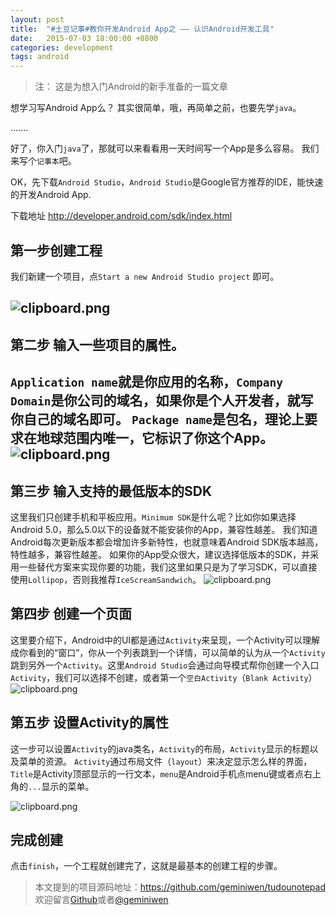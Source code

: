 ```yaml
---
layout: post
title:  "#土豆记事#教你开发Android App之 —— 认识Android开发工具"
date:   2015-07-03 18:00:00 +0800
categories: development
tags: android
---
```


> 注： 这是为想入门Android的新手准备的一篇文章

想学习写Android App么？ 其实很简单，哦，再简单之前，也要先学`java`。

.......

好了，你入门`java`了，那就可以来看看用一天时间写一个App是多么容易。
我们来写个`记事本`吧。

OK，先下载`Android Studio`，`Android Studio`是Google官方推荐的IDE，能快速的开发Android App.

下载地址 http://developer.android.com/sdk/index.html

## 第一步创建工程
我们新建一个项目，点`Start a new Android Studio project` 即可。

![clipboard.png](https://segmentfault.com/img/bVmzp4)
----

## 第二步 输入一些项目的属性。
`Application name`就是你应用的名称，`Company Domain`是你公司的域名，如果你是个人开发者，就写你自己的域名即可。
`Package name`是包名，理论上要求**在地球范围内唯一**，它标识了你这个App。
![clipboard.png](https://segmentfault.com/img/bVmzp5)
---

## 第三步 输入支持的最低版本的SDK
这里我们只创建手机和平板应用。`Minimum SDK`是什么呢？比如你如果选择Android 5.0，那么5.0以下的设备就不能安装你的App，兼容性越差。 我们知道Android每次更新版本都会增加许多新特性，也就意味着Android SDK版本越高，特性越多，兼容性越差。 如果你的App受众很大，建议选择低版本的SDK，并采用一些替代方案来实现你要的功能，我们这里如果只是为了学习SDK，可以直接使用`Lollipop`，否则我推荐`IceScreamSandwich`。
![clipboard.png](https://segmentfault.com/img/bVmzqy)

## 第四步 创建一个页面

这里要介绍下，Android中的UI都是通过`Activity`来呈现，一个Activity可以理解成你看到的“窗口”，你从一个列表跳到一个详情，可以简单的认为从一个`Activity`跳到另外一个`Activity`。这里`Android Studio`会通过向导模式帮你创建一个入口`Activity`，我们可以选择不创建，或者第一个`空白Activity`（`Blank Activity`）
![clipboard.png](https://segmentfault.com/img/bVmzqP)

## 第五步 设置Activity的属性
这一步可以设置`Activity`的java类名，`Activity`的布局，`Activity`显示的标题以及菜单的资源。
`Activity`通过布局文件（`layout`）来决定显示怎么样的界面，`Title`是Activity顶部显示的一行文本，`menu`是Android手机点menu键或者点右上角的`...`显示的菜单。

![clipboard.png](https://segmentfault.com/img/bVmzqV)

## 完成创建
点击`finish`，一个工程就创建完了，这就是最基本的创建工程的步骤。


> 本文提到的项目源码地址：https://github.com/geminiwen/tudounotepad
> 欢迎留言[Github](https://github.com/geminiwen)或者[@geminiwen](http://weibo.com/coffeesherk/home?wvr=5)